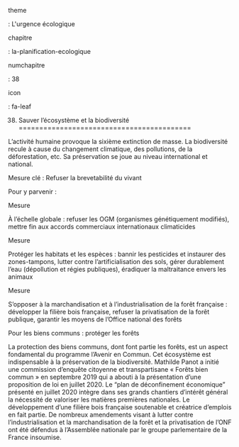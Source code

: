 theme

:   L'urgence écologique

chapitre

:   la-planification-ecologique

numchapitre

:   38

icon

:   fa-leaf

38. Sauver l’écosystème et la biodiversité
==========================================

<div class="admonition note">

L’activité humaine provoque la sixième extinction de masse. La
biodiversité recule à cause du changement climatique, des pollutions, de
la déforestation, etc. Sa préservation se joue au niveau international
et national.

</div>

Mesure clé : Refuser la brevetabilité du vivant

Pour y parvenir :

<div class="admonition">

Mesure

À l’échelle globale : refuser les
OGM (organismes génétiquement modifiés), mettre fin aux accords
commerciaux internationaux climaticides

</div>

<div class="admonition">

Mesure

Protéger les habitats et les espèces : bannir les pesticides et
instaurer des zones-tampons, lutter contre l’artificialisation des sols,
gérer durablement l’eau (dépollution et régies publiques), éradiquer la
maltraitance envers les animaux

</div>

<div class="admonition">

Mesure

S’opposer à la marchandisation et à l’industrialisation de la forêt
française : développer la filière bois française, refuser la
privatisation de la forêt publique, garantir les moyens de l’Office
national des forêts

</div>

<div class="admonition note">

Pour les biens communs : protéger les forêts

La protection des biens communs, dont font partie les forêts, est un
aspect fondamental du programme l’Avenir en Commun. Cet écosystème est
indispensable à la préservation de la biodiversité. Mathilde Panot a
initié une commission d’enquête citoyenne et transpartisane « Forêts
bien commun » en septembre 2019 qui a abouti à la présentation d’une
proposition de loi en juillet 2020. Le “plan de déconfinement
économique” présenté en juillet 2020 intègre dans ses grands chantiers
d’intérêt général la nécessité de valoriser les matières premières
nationales. Le développement d’une filière bois française soutenable et
créatrice d’emplois en fait partie. De nombreux amendements visant à
lutter contre l’industrialisation et la marchandisation de la forêt et
la privatisation de l’ONF ont été défendus à l’Assemblée nationale par
le groupe parlementaire de la France insoumise.

</div>
